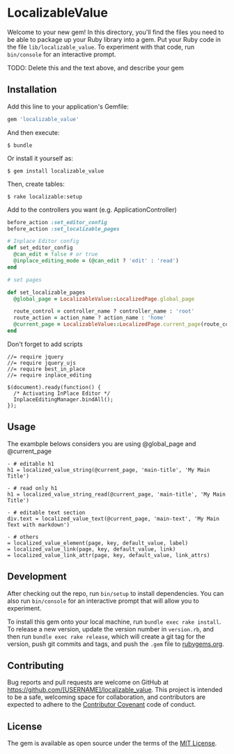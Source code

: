 # LocalizableValue

Welcome to your new gem! In this directory, you'll find the files you need to be able to package up your Ruby library into a gem. Put your Ruby code in the file `lib/localizable_value`. To experiment with that code, run `bin/console` for an interactive prompt.

TODO: Delete this and the text above, and describe your gem

## Installation

Add this line to your application's Gemfile:

```ruby
gem 'localizable_value'
```

And then execute:

    $ bundle

Or install it yourself as:

    $ gem install localizable_value

Then, create tables:

    $ rake localizable:setup

Add to the controllers you want (e.g. ApplicationController)
```ruby
before_action :set_editor_config
before_action :set_localizable_pages

# Inplace Editor config
def set_editor_config
  @can_edit = false # or true
  @inplace_editing_mode = (@can_edit ? 'edit' : 'read')
end

# set pages

def set_localizable_pages
  @global_page = LocalizableValue::LocalizedPage.global_page

  route_control = controller_name ? controller_name : 'root'
  route_action = action_name ? action_name : 'home'
  @current_page = LocalizableValue::LocalizedPage.current_page(route_control, route_action)
end
```

Don't forget to add scripts

    //= require jquery
    //= require jquery_ujs
    //= require best_in_place
    //= require inplace_editing

    $(document).ready(function() {
      /* Activating InPlace Editor */
      InplaceEditingManager.bindAll();
    });


## Usage

The exambple belows considers you are using @global_page and @current_page

```slim
- # editable h1
h1 = localized_value_string(@current_page, 'main-title', 'My Main Title')

- # read only h1
h1 = localized_value_string_read(@current_page, 'main-title', 'My Main Title')

- # editable text section
div.text = localized_value_text(@current_page, 'main-text', 'My Main Text with markdown')

- # others
= localized_value_element(page, key, default_value, label)
= localized_value_link(page, key, default_value, link)
= localized_value_link_attr(page, key, default_value, link_attrs)

```

## Development

After checking out the repo, run `bin/setup` to install dependencies. You can also run `bin/console` for an interactive prompt that will allow you to experiment.

To install this gem onto your local machine, run `bundle exec rake install`. To release a new version, update the version number in `version.rb`, and then run `bundle exec rake release`, which will create a git tag for the version, push git commits and tags, and push the `.gem` file to [rubygems.org](https://rubygems.org).

## Contributing

Bug reports and pull requests are welcome on GitHub at https://github.com/[USERNAME]/localizable_value. This project is intended to be a safe, welcoming space for collaboration, and contributors are expected to adhere to the [Contributor Covenant](http://contributor-covenant.org) code of conduct.


## License

The gem is available as open source under the terms of the [MIT License](http://opensource.org/licenses/MIT).

